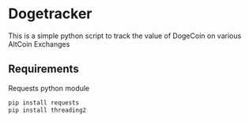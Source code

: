 Dogetracker
===========

This is a simple python script to track the value of DogeCoin on various AltCoin Exchanges

Requirements
------------
Requests python module

```sh
pip install requests
pip install threading2
```

